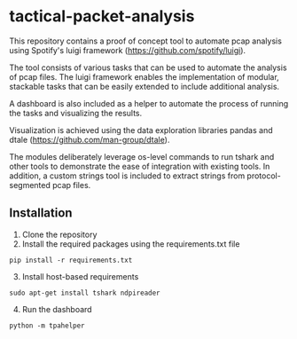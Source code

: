# tactical-packet-analysis
This repository contains a proof of concept tool to automate pcap analysis using Spotify's luigi framework (https://github.com/spotify/luigi).

The tool consists of various tasks that can be used to automate the analysis of pcap files. 
The luigi framework enables the implementation of modular, stackable tasks that can be easily extended to include additional analysis.

A dashboard is also included as a helper to automate the process of running the tasks and visualizing the results.

Visualization is achieved using the data exploration libraries pandas and dtale (https://github.com/man-group/dtale).

The modules deliberately leverage os-level commands to run tshark and other tools to demonstrate the ease of integration with existing tools. 
In addition, a custom strings tool is included to extract strings from protocol-segmented pcap files. 


## Installation
1. Clone the repository
2. Install the required packages using the requirements.txt file
```
pip install -r requirements.txt
```
3. Install host-based requirements
```
sudo apt-get install tshark ndpireader
```
4. Run the dashboard
```
python -m tpahelper
```

